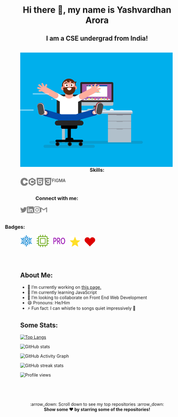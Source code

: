 <h1 align="center">Hi there 👋, my name is Yashvardhan Arora</h1>
<h2 align="center">I am a CSE undergrad from India!</h2>
<br>
  <img align="left" alt="GIF" src="https://github.com/yash22arora/yash22arora/blob/main/Media/animation2.gif" width="500"> 


<h3 align="center">Skills: </h3>
<img align="left" title="C" alt="C" width="26px" src="./logos/c.svg" />
<img align="left" title="C++" alt="C++" width="26px" src="./logos/cplusplus.svg" />
<img align="left" title="HTML5" alt="HTML5" width="26px" src="./logos/html5.svg" />
<img align="left" title="CSS3" alt="CSS3" width="26px" src="./logos/css3.svg" />
 FIGMA


<br>
<br>
<h3 style="left: 50px; position:relative;">Connect with me:</h3> 

<a href="https://twitter.com/YashvardhanAro2"><img align="left" title="Twitter - Yashvardhan Arora" alt="Twitter" width="22px" src="./logos/twitter.svg" /></a>
<a href="https://www.linkedin.com/in/yashvardhan-arora/"><img align="left" title="LinkedIn - Yashvardhan Arora" alt="LinkedIn" width="22px" src="./logos/linkedin.svg" /></a>
<a href="https://www.instagram.com/yashvardhan2210/"><img align="left" title="Instagram - Yashvardhan Arora" alt="Instagram" width="22px" src="./logos/instagram.svg" /></a>
<a href="mailto:yash22arora@gmail.com"><img align="left" title="Mail - Yashvardhan Arora" alt="Mail" width="22px" src="./logos/gmail.svg" /></a>

<br>
<br>
<h3 style="right: 50px; position:relative;">Badges:</h3> 

<a href='https://archiveprogram.github.com/'><img src='https://raw.githubusercontent.com/acervenky/animated-github-badges/master/assets/acbadge.gif' width='40' height='40'></a> <a href='https://docs.github.com/en/developers'><img src='https://raw.githubusercontent.com/acervenky/animated-github-badges/master/assets/devbadge.gif' width='40' height='40'></a> <a href='https://github.com/pricing'><img src='https://raw.githubusercontent.com/acervenky/animated-github-badges/master/assets/pro.gif' width='40' height='40'></a> <a href='https://stars.github.com/'><img src='https://raw.githubusercontent.com/acervenky/animated-github-badges/master/assets/starbadge.gif' width='35' height='35'></a> <a href='https://docs.github.com/en/github/supporting-the-open-source-community-with-github-sponsors'><img src='https://raw.githubusercontent.com/acervenky/animated-github-badges/master/assets/sponsorbadge.gif' width='35' height='35'></a> 



<br>
<br>
<h2>About Me:</h2>

- 🔭 I’m currently working on <a href="https://yash22arora.github.io/Profiles/">this page.</a> 
- 🌱 I’m currently learning JavaScript 
- 👯 I’m looking to collaborate on Front End Web Development 
- 😄 Pronouns: He/Him 
- ⚡ Fun fact: I can whistle to songs quiet impressively 🤪 



## Some Stats:

[![Top Langs](https://github-readme-stats.vercel.app/api/top-langs/?username=yash22arora)](https://github.com/anuraghazra/github-readme-stats)

![GitHub stats](https://github-readme-stats.vercel.app/api?username=yash22arora&show_icons=true)  

![GitHub Activity Graph](https://github.com/users/yash22arora/contributions)  

![GitHub streak stats](https://github-readme-streak-stats.herokuapp.com/?user=yash22arora)  

![Profile views](https://gpvc.arturio.dev/yash22arora)  


<br>
<br>
<br>

<p align="center">
    :arrow_down: Scroll down to see my top repositories :arrow_down:
    <br>
    <b>
      Show some ❤️ by starring some of the repositories!
    </b>
</p>
